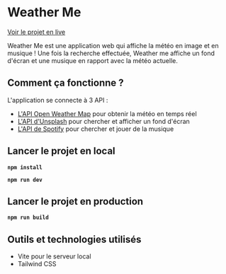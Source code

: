 # Weather Me

[Voir le projet en live](https://weather.cedriccharlesia.com/)

Weather Me est une application web qui affiche la météo en image et en musique !
Une fois la recherche effectuée, Weather me affiche un fond d'écran et une musique en rapport avec la météo actuelle.

## Comment ça fonctionne ?
L'application se connecte à 3 API :

* [L'API Open Weather Map](https://openweathermap.org) pour obtenir la météo en temps réel
* [L'API d'Unsplash](https://unsplash.com) pour chercher et afficher un fond d'écran
* [L'API de Spotify](https://open.spotify.com) pour chercher et jouer de la musique

## Lancer le projet en local
**`npm install`**

**`npm run dev`**

## Lancer le projet en production
**`npm run build`**

## Outils et technologies utilisés

* Vite pour le serveur local
* Tailwind CSS

